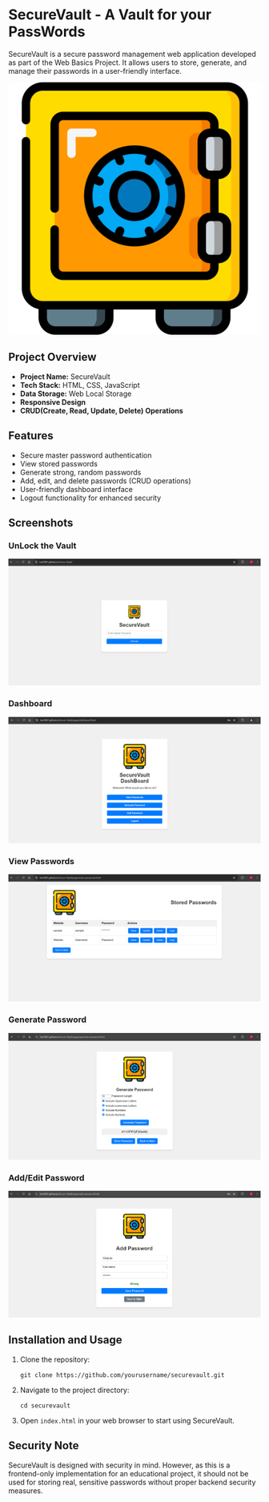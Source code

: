 # SecureVault - A Vault for your PassWords


SecureVault is a secure password management web application developed as part of the Web Basics Project. It allows users to store, generate, and manage their passwords in a user-friendly interface.

![SecureVault Logo](assets/vault-logo.png)

## Project Overview

- **Project Name:** SecureVault
- **Tech Stack:** HTML, CSS, JavaScript
- **Data Storage:** Web Local Storage
- **Responsive Design**
- **CRUD(Create, Read, Update, Delete) Operations**

## Features

- Secure master password authentication
- View stored passwords
- Generate strong, random passwords
- Add, edit, and delete passwords (CRUD operations)
- User-friendly dashboard interface
- Logout functionality for enhanced security

## Screenshots

### UnLock the Vault
![Master Password](assets/master-password.png)

### Dashboard
![Dashboard](assets/dashboard.png)

### View Passwords
![View Passwords](assets/view-passwords.png)

### Generate Password
![Generate Password](assets/generate-password.png)

### Add/Edit Password
![Add/Edit Password](assets/add-password.png)

## Installation and Usage

1. Clone the repository:
   ```
   git clone https://github.com/yourusername/securevault.git
   ```
2. Navigate to the project directory:
   ```
   cd securevault
   ```
3. Open `index.html` in your web browser to start using SecureVault.

## Security Note

SecureVault is designed with security in mind. However, as this is a frontend-only implementation for an educational project, it should not be used for storing real, sensitive passwords without proper backend security measures.
